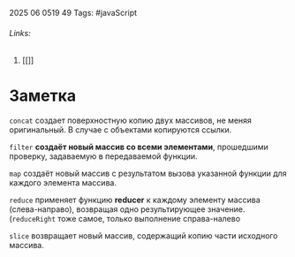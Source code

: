 2025 06 0519 49
Tags: #javaScript 
###### Links: 
1) [[]]
# Заметка
`concat` создает поверхностную копию двух массивов, не меняя оригинальный. В случае с объектами копируются ссылки.

`filter` **создаёт новый массив со всеми элементами**, прошедшими проверку, задаваемую в передаваемой функции.

`map` создаёт новый массив с результатом вызова указанной функции для каждого элемента массива.

`reduce` применяет функцию **reducer** к каждому элементу массива (слева-направо), возвращая одно результирующее значение.(`reduceRight` тоже самое, только выполнение справа-налево

`slice` возвращает новый массив, содержащий копию части исходного массива.



